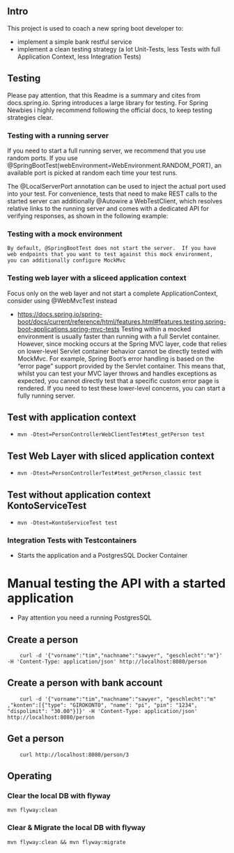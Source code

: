 ## Intro
This project is used to coach a new spring boot developer to:
 - implement a simple bank restful service
 - implement a clean testing strategy (a lot Unit-Tests, less Tests with full Application Context, less Integration Tests)
 

## Testing
Please pay attention, that this Readme is a summary and cites from docs.spring.io.
Spring introduces a large library for testing.
For Spring Newbies i highly recommend following the official docs, to keep testing strategies clear.

### Testing with a running server
If you need to start a full running server, we recommend that you use random ports.
If you use @SpringBootTest(webEnvironment=WebEnvironment.RANDOM_PORT), an available port is picked at random each time your test runs.

The @LocalServerPort annotation can be used to inject the actual port used into your test.
For convenience, tests that need to make REST calls to the started server can 
additionally @Autowire a WebTestClient, which resolves relative links to the running server 
and comes with a dedicated API for verifying responses, as shown in the following example:
### Testing with a mock environment
`By default, @SpringBootTest does not start the server. 
If you have web endpoints that you want to test against this mock environment, 
you can additionally configure MockMvc`

### Testing web layer with a sliceed application context 
Focus only on the web layer and not start a complete ApplicationContext, consider using @WebMvcTest instead
  - https://docs.spring.io/spring-boot/docs/current/reference/html/features.html#features.testing.spring-boot-applications.spring-mvc-tests
Testing within a mocked environment is usually faster than running with a full Servlet container.
However, since mocking occurs at the Spring MVC layer, 
code that relies on lower-level Servlet container behavior cannot be directly tested with MockMvc.
For example, Spring Boot’s error handling is based on the “error page” support provided by the Servlet container. 
This means that, whilst you can test your MVC layer throws and handles exceptions as expected, you cannot directly test 
that a specific custom error page is rendered. If you need to test these lower-level concerns, you can start a 
fully running server.

## Test with application context
- `mvn -Dtest=PersonControllerWebClientTest#test_getPerson test`

## Test Web Layer with sliced application context
- `mvn -Dtest=PersonControllerTest#test_getPerson_classic test`

## Test without application context KontoServiceTest
- `mvn -Dtest=KontoServiceTest test`

### Integration Tests with Testcontainers
- Starts the application and a PostgresSQL Docker Container

# Manual testing the API with a started application
- Pay attention you need a running PostgresSQL

## Create a person
```
    curl -d '{"vorname":"tim","nachname":"sawyer", "geschlecht":"m"}' -H 'Content-Type: application/json' http://localhost:8080/person
```

## Create a person with bank account
```
    curl -d '{"vorname":"tim","nachname":"sawyer", "geschlecht":"m" ,"konten":[{"type": "GIROKONTO", "name": "pi", "pin": "1234", "dispolimit": "30.00"}]}' -H 'Content-Type: application/json' http://localhost:8080/person
```

## Get a person
```
    curl http://localhost:8080/person/3
```

## Operating
### Clear the local DB with flyway
```
mvn flyway:clean
```
### Clear & Migrate the local DB with flyway
```
mvn flyway:clean && mvn flyway:migrate
```
